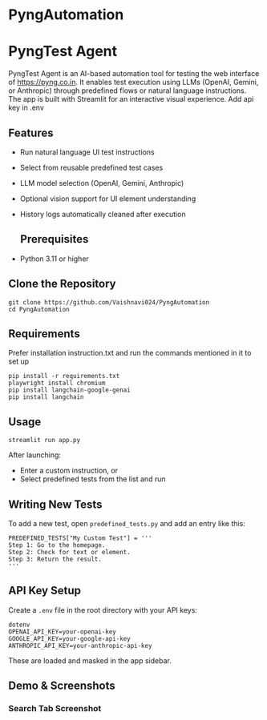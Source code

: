 # PyngAutomation
# PyngTest Agent

PyngTest Agent is an AI-based automation tool for testing the web interface of https://pyng.co.in. It enables test execution using LLMs (OpenAI, Gemini, or Anthropic) through predefined flows or natural language instructions. The app is built with Streamlit for an interactive visual experience. Add api key in .env

## Features

- Run natural language UI test instructions  
- Select from reusable predefined test cases  
- LLM model selection (OpenAI, Gemini, Anthropic)  
- Optional vision support for UI element understanding  
- History logs automatically cleaned after execution

  ## Prerequisites

- Python 3.11 or higher

## Clone the Repository

```
git clone https://github.com/Vaishnavi024/PyngAutomation  
cd PyngAutomation
```

## Requirements
Prefer installation instruction.txt and run the commands mentioned in it to set up 

```  
pip install -r requirements.txt
playwright install chromium
pip install langchain-google-genai
pip install langchain
```

## Usage

``` 
streamlit run app.py
```

After launching:

- Enter a custom instruction, or  
- Select predefined tests from the list and run  

## Writing New Tests

To add a new test, open `predefined_tests.py` and add an entry like this:

```
PREDEFINED_TESTS["My Custom Test"] = '''
Step 1: Go to the homepage.  
Step 2: Check for text or element.  
Step 3: Return the result.  
'''
```


## API Key Setup

Create a `.env` file in the root directory with your API keys:
```
dotenv  
OPENAI_API_KEY=your-openai-key  
GOOGLE_API_KEY=your-google-api-key  
ANTHROPIC_API_KEY=your-anthropic-api-key
```
These are loaded and masked in the app sidebar.

## Demo & Screenshots

<!-- Add your screenshots and videos here -->
<h3>Search Tab Screenshot</h3>
<img width="100%" alt="Homepage Test Screenshot" src="https://github.com/user-attachments/assets/0f75d409-a53d-437a-9866-7b2d87c7a


